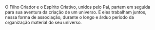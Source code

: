 ﻿O Filho Criador e o Espírito Criativo, unidos pelo Pai, partem em seguida para sua aventura da criação de um universo. E eles trabalham juntos, nessa forma de associação, durante o longo e árduo período da organização material do seu universo.